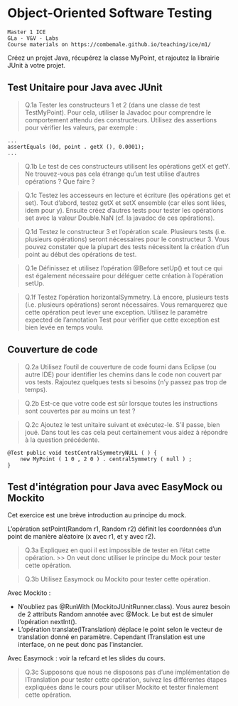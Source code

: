 # Object-Oriented Software Testing

    Master 1 ICE
    GLa - V&V - Labs
    Course materials on https://combemale.github.io/teaching/ice/m1/

Créez un projet Java, récupérez la classe MyPoint, et rajoutez la librairie JUnit à votre projet. 

## Test Unitaire pour Java avec JUnit

> Q.1a Tester les constructeurs 1 et 2 (dans une classe de test TestMyPoint). Pour cela, utiliser la Javadoc pour
comprendre le comportement attendu des constructeurs. Utilisez des assertions pour vérifier les valeurs, par
exemple :

    ...
    assertEquals (0d, point . getX (), 0.0001);
    ...

> Q.1b Le test de ces constructeurs utilisent les opérations getX et getY. Ne trouvez-vous pas cela étrange qu’un test utilise d’autres opérations ? Que faire ?

> Q.1c Testez les accesseurs en lecture et écriture (les opérations get et set). Tout d’abord, testez getX et setX ensemble (car elles sont liées, idem pour y). Ensuite créez d’autres tests pour tester les opérations set avec la valeur Double.NaN (cf. la javadoc de ces opérations).

> Q.1d Testez le constructeur 3 et l’opération scale. Plusieurs tests (i.e. plusieurs opérations) seront nécessaires pour le constructeur 3. Vous pouvez constater que la plupart des tests nécessitent la création d’un point au début des opérations de test.

> Q.1e Définissez et utilisez l’opération @Before setUp() et tout ce qui est également nécessaire pour déléguer cette création à l’opération setUp.

> Q.1f Testez l’opération horizontalSymmetry. Là encore, plusieurs tests (i.e. plusieurs opérations) seront nécessaires. Vous remarquerez que cette opération peut lever une exception. Utilisez le paramètre expected de l’annotation Test pour vérifier que cette exception est bien levée en temps voulu.

## Couverture de code

> Q.2a Utilisez l’outil de couverture de code fourni dans Eclipse (ou autre IDE) pour identifier les chemins dans le code non couvert par vos tests. Rajoutez quelques tests si besoins (n’y passez pas trop de temps).

> Q.2b Est-ce que votre code est sûr lorsque toutes les instructions sont couvertes par au moins un test ?

> Q.2c Ajoutez le test unitaire suivant et exécutez-le. S’il passe, bien joué. Dans tout les cas cela peut certainement vous aidez à répondre à la question précédente.

    @Test public void testCentralSymmetryNULL ( ) {
        new MyPoint ( 1 0 , 2 0 ) . centralSymmetry ( null ) ;
    }

## Test d'intégration pour Java avec EasyMock ou Mockito

Cet exercice est une brève introduction au principe du mock.

L’opération setPoint(Random r1, Random r2) définit les coordonnées d’un point de manière aléatoire (x avec r1, et y avec r2).

> Q.3a Expliquez en quoi il est impossible de tester en l’état cette opération.
    >> On veut donc utiliser le principe du Mock pour tester cette opération.

> Q.3b Utilisez Easymock ou Mockito pour tester cette opération. 

Avec Mockito :
- N’oubliez pas @RunWith (MockitoJUnitRunner.class). Vous aurez besoin de 2 attributs Random annotée avec @Mock. Le but est de simuler l’opération nextInt(). 
- L’opération translate(ITranslation) déplace le point selon le vecteur de translation donné en paramètre. Cependant ITranslation est une interface, on ne peut donc pas l’instancier.

Avec Easymock : voir la refcard et les slides du cours.

> Q.3c Supposons que nous ne disposons pas d’une implémentation de ITranslation pour tester cette opération, suivez les différentes étapes expliquées dans le cours pour utiliser Mockito et tester finalement cette opération.
